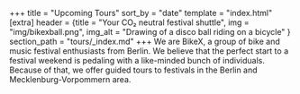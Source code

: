 +++
title = "Upcoming Tours"
sort_by = "date"
template = "index.html"
[extra]
header = {title = "Your CO₂ neutral festival shuttle", img = "img/bikexball.png", img_alt = "Drawing of a disco ball riding on a bicycle" }
section_path = "tours/_index.md"
+++
We are BikeX, a group of bike and music festival enthusiasts from Berlin. We believe that the perfect start to a festival weekend is pedaling with a like-minded bunch of individuals. Because of that, we offer guided tours to festivals in the Berlin and Mecklenburg-Vorpommern area.

